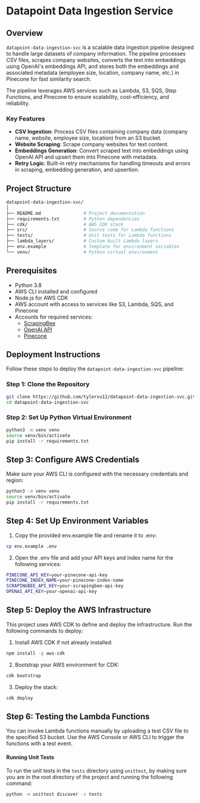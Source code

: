 # Datapoint Data Ingestion Service

## Overview

`datapoint-data-ingestion-svc` is a scalable data ingestion pipeline designed to handle large datasets of company information. The pipeline processes CSV files, scrapes company websites, converts the text into embeddings using OpenAI's embeddings API, and stores both the embeddings and associated metadata (employee size, location, company name, etc.) in Pinecone for fast similarity search. 

The pipeline leverages AWS services such as Lambda, S3, SQS, Step Functions, and Pinecone to ensure scalability, cost-efficiency, and reliability.

### Key Features
- **CSV Ingestion**: Process CSV files containing company data (company name, website, employee size, location) from an S3 bucket.
- **Website Scraping**: Scrape company websites for text content.
- **Embeddings Generation**: Convert scraped text into embeddings using OpenAI API and upsert them into Pinecone with metadata.
- **Retry Logic**: Built-in retry mechanisms for handling timeouts and errors in scraping, embedding generation, and upsertion.
  
## Project Structure

```bash
datapoint-data-ingestion-svc/
│
├── README.md                # Project documentation
├── requirements.txt         # Python dependencies
├── cdk/                     # AWS CDK stack 
├── src/                     # Source code for Lambda functions
├── tests/                   # Unit tests for Lambda functions
├── lambda_layers/           # Custom built Lambda layers
├── env.example              # Template for environment variables
└── venv/                    # Python virtual environment
```

## Prerequisites

- Python 3.8
- AWS CLI installed and configured
- Node.js for AWS CDK
- AWS account with access to services like S3, Lambda, SQS, and Pinecone
- Accounts for required services:
  - [ScrapingBee](https://www.scrapingbee.com/)
  - [OpenAI API](https://beta.openai.com/signup/)
  - [Pinecone](https://www.pinecone.io/)

## Deployment Instructions

Follow these steps to deploy the `datapoint-data-ingestion-svc` pipeline:

### Step 1: Clone the Repository

```bash
git clone https://github.com/tylervu12/datapoint-data-ingestion-svc.git
cd datapoint-data-ingestion-svc
```

### Step 2: Set Up Python Virtual Environment

```bash
python3 -m venv venv
source venv/bin/activate
pip install -r requirements.txt
```

## Step 3: Configure AWS Credentials

Make sure your AWS CLI is configured with the necessary credentials and region:

```bash
python3 -m venv venv
source venv/bin/activate
pip install -r requirements.txt
```

## Step 4: Set Up Environment Variables

1. Copy the provided env.example file and rename it to .env:

```bash
cp env.example .env
```

2. Open the .env file and add your API keys and index name for the following services:

```bash
PINECONE_API_KEY=your-pinecone-api-key
PINECONE_INDEX_NAME=your-pinecone-index-name
SCRAPINGBEE_API_KEY=your-scrapingbee-api-key
OPENAI_API_KEY=your-openai-api-key
```

## Step 5: Deploy the AWS Infrastructure

This project uses AWS CDK to define and deploy the infrastructure. Run the following commands to deploy:

1. Install AWS CDK if not already installed:

```bash
npm install -g aws-cdk
```

2. Bootstrap your AWS environment for CDK:

```bash
cdk bootstrap
```

3. Deploy the stack:

```bash
cdk deploy
```

## Step 6: Testing the Lambda Functions

You can invoke Lambda functions manually by uploading a test CSV file to the specified S3 bucket. Use the AWS Console or AWS CLI to trigger the functions with a test event.

#### Running Unit Tests

To run the unit tests in the `tests` directory using `unittest`, by making sure you are in the root directory of the project and running the following command:

```bash
python -m unittest discover -s tests
```

